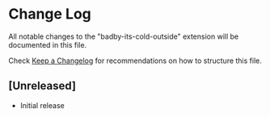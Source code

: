 # Change Log

All notable changes to the "badby-its-cold-outside" extension will be documented in this file.

Check [Keep a Changelog](http://keepachangelog.com/) for recommendations on how to structure this file.

## [Unreleased]

- Initial release
